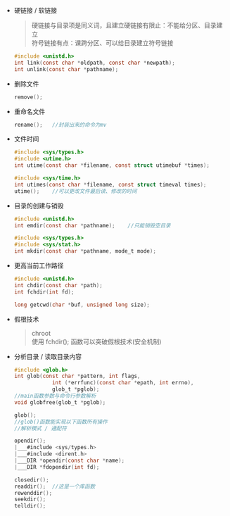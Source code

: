 + 硬链接 / 软链接  
	> 硬链接与目录项是同义词，且建立硬链接有限止：不能给分区、目录建立  
	> 符号链接有点：课跨分区、可以给目录建立符号链接  
	```C
	#include <unistd.h>
	int link(const char *oldpath, const char *newpath);
	int unlink(const char *pathname);
	```
+ 删除文件
	```C
	remove();
	```
+ 重命名文件
	```C
	rename();	//封装出来的命令为mv
	```
+ 文件时间
	```C
	#include <sys/types.h>
	#include <utime.h>
	int utime(const char *filename, const struct utimebuf *times);

	#include <sys/time.h>
	int utimes(const char *filename, const struct timeval times);
	utime();	//可以更改文件最后读、修改的时间
	```

+ 目录的创建与销毁
	```C
	#include <unistd.h>
	int emdir(const char *pathname);	//只能销毁空目录

	#include <sys/types.h>
	#include <sys/stat.h>
	int mkdir(const char *pathname, mode_t mode);
	```

+ 更高当前工作路径
	```C
	#include <unistd.h>
	int chdir(const char *path);
	int fchdir(int fd);

	long getcwd(char *buf, unsigned long size);
	```

+ 假根技术  
	> chroot  
	> 使用 fchdir(); 函数可以突破假根技术(安全机制)

+ 分析目录 / 读取目录内容  
	```C
	#include <glob.h>
	int glob(const char *pattern, int flags, 
				int (*errfunc)(const char *epath, int errno), 
				glob_t *pglob);
	//main函数参数与命令行参数解析
	void globfree(glob_t *pglob);
	
	glob();
	//glob()函数能实现以下函数所有操作
	//解析模式 / 通配符

	opendir();
	|___#include <sys/types.h>
	|___#include <dirent.h>
	|___DIR *opendir(const char *name);
	|___DIR *fdopendir(int fd);

	closedir();
	readdir();	//这是一个库函数
	rewenddir();
	seekdir();
	telldir();
	```